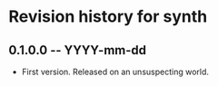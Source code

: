 # Revision history for synth

## 0.1.0.0 -- YYYY-mm-dd

* First version. Released on an unsuspecting world.
